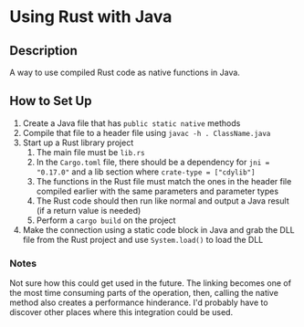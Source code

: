 # Using Rust with Java
## Description
A way to use compiled Rust code as native functions in Java.

## How to Set Up
1. Create a Java file that has `public static native` methods
2. Compile that file to a header file using `javac -h . ClassName.java`
3. Start up a Rust library project
    1. The main file must be `lib.rs`
    2. In the `Cargo.toml` file, there should be a dependency for `jni = "0.17.0"` and a lib section where `crate-type = ["cdylib"]`
    3. The functions in the Rust file must match the ones in the header file compiled earlier with the same parameters and parameter types
    4. The Rust code should then run like normal and output a Java result (if a return value is needed)
    5. Perform a `cargo build` on the project
4. Make the connection using a static code block in Java and grab the DLL file from the Rust project and use `System.load()` to load the DLL

### Notes
Not sure how this could get used in the future. The linking becomes one of the most time consuming parts of the operation, then, calling the native method also creates a performance hinderance. I'd probably have to discover other places where this integration could be used.